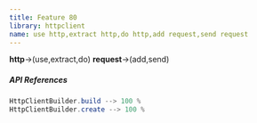 ```yaml
---
title: Feature 80
library: httpclient
name: use http,extract http,do http,add request,send request
---
```


**http**->(use,extract,do) **request**->(add,send) 

##### API References

```java
HttpClientBuilder.build --> 100 %
HttpClientBuilder.create --> 100 %
```
